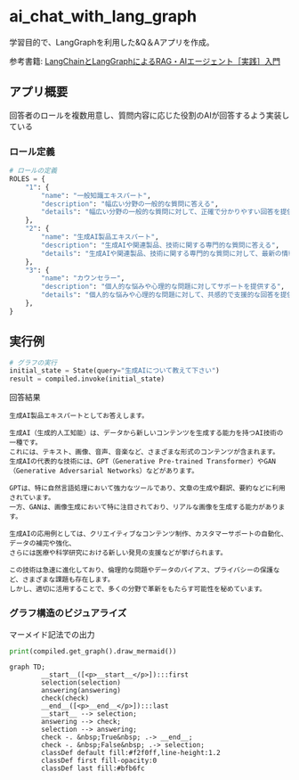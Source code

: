 # ai_chat_with_lang_graph

学習目的で、LangGraphを利用した&Q＆Aアプリを作成。

参考書籍: [LangChainとLangGraphによるRAG・AIエージェント［実践］入門](https://amzn.to/3DvNhSi) 

## アプリ概要
回答者のロールを複数用意し、質問内容に応じた役割のAIが回答するよう実装している

### ロール定義
```python
# ロールの定義
ROLES = {
    "1": {
        "name": "一般知識エキスパート",
        "description": "幅広い分野の一般的な質問に答える",
        "details": "幅広い分野の一般的な質問に対して、正確で分かりやすい回答を提供してください。"
    },
    "2": {
        "name": "生成AI製品エキスパート",
        "description": "生成AIや関連製品、技術に関する専門的な質問に答える",
        "details": "生成AIや関連製品、技術に関する専門的な質問に対して、最新の情報と深い洞察を提供してください。"
    },
    "3": {
        "name": "カウンセラー",
        "description": "個人的な悩みや心理的な問題に対してサポートを提供する",
        "details": "個人的な悩みや心理的な問題に対して、共感的で支援的な回答を提供し、可能であれば適切なアドバイスも行ってください。"
    },
}
```

## 実行例
```python
# グラフの実行
initial_state = State(query="生成AIについて教えて下さい")
result = compiled.invoke(initial_state)
```

回答結果
```
生成AI製品エキスパートとしてお答えします。

生成AI（生成的人工知能）は、データから新しいコンテンツを生成する能力を持つAI技術の一種です。
これには、テキスト、画像、音声、音楽など、さまざまな形式のコンテンツが含まれます。
生成AIの代表的な技術には、GPT（Generative Pre-trained Transformer）やGAN（Generative Adversarial Networks）などがあります。

GPTは、特に自然言語処理において強力なツールであり、文章の生成や翻訳、要約などに利用されています。
一方、GANは、画像生成において特に注目されており、リアルな画像を生成する能力があります。

生成AIの応用例としては、クリエイティブなコンテンツ制作、カスタマーサポートの自動化、データの補完や強化、
さらには医療や科学研究における新しい発見の支援などが挙げられます。

この技術は急速に進化しており、倫理的な問題やデータのバイアス、プライバシーの保護など、さまざまな課題も存在します。
しかし、適切に活用することで、多くの分野で革新をもたらす可能性を秘めています。
```

### グラフ構造のビジュアライズ
マーメイド記法での出力
```python
print(compiled.get_graph().draw_mermaid())
```
```mermaid
graph TD;
        __start__([<p>__start__</p>]):::first
        selection(selection)
        answering(answering)
        check(check)
        __end__([<p>__end__</p>]):::last
        __start__ --> selection;
        answering --> check;
        selection --> answering;
        check -. &nbsp;True&nbsp; .-> __end__;
        check -. &nbsp;False&nbsp; .-> selection;
        classDef default fill:#f2f0ff,line-height:1.2
        classDef first fill-opacity:0
        classDef last fill:#bfb6fc
```
